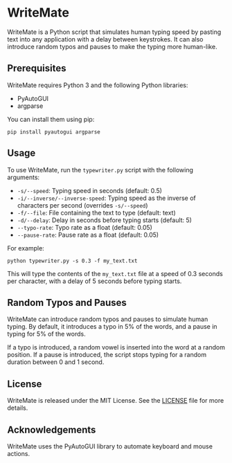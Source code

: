 # WriteMate

WriteMate is a Python script that simulates human typing speed by pasting text into any application with a delay between keystrokes. It can also introduce random typos and pauses to make the typing more human-like.

## Prerequisites

WriteMate requires Python 3 and the following Python libraries:

- PyAutoGUI
- argparse

You can install them using pip:

```
pip install pyautogui argparse
```

## Usage

To use WriteMate, run the `typewriter.py` script with the following arguments:

- `-s/--speed`: Typing speed in seconds (default: 0.5)
- `-i/--inverse/--inverse-speed`: Typing speed as the inverse of characters per second (overrides `-s/--speed`)
- `-f/--file`: File containing the text to type (default: text)
- `-d/--delay`: Delay in seconds before typing starts (default: 5)
- `--typo-rate`: Typo rate as a float (default: 0.05)
- `--pause-rate`: Pause rate as a float (default: 0.05)

For example:

```
python typewriter.py -s 0.3 -f my_text.txt
```

This will type the contents of the `my_text.txt` file at a speed of 0.3 seconds per character, with a delay of 5 seconds before typing starts.

## Random Typos and Pauses

WriteMate can introduce random typos and pauses to simulate human typing. By default, it introduces a typo in 5% of the words, and a pause in typing for 5% of the words.

If a typo is introduced, a random vowel is inserted into the word at a random position. If a pause is introduced, the script stops typing for a random duration between 0 and 1 second.

## License

WriteMate is released under the MIT License. See the [LICENSE](LICENSE) file for more details.

## Acknowledgements

WriteMate uses the PyAutoGUI library to automate keyboard and mouse actions.
